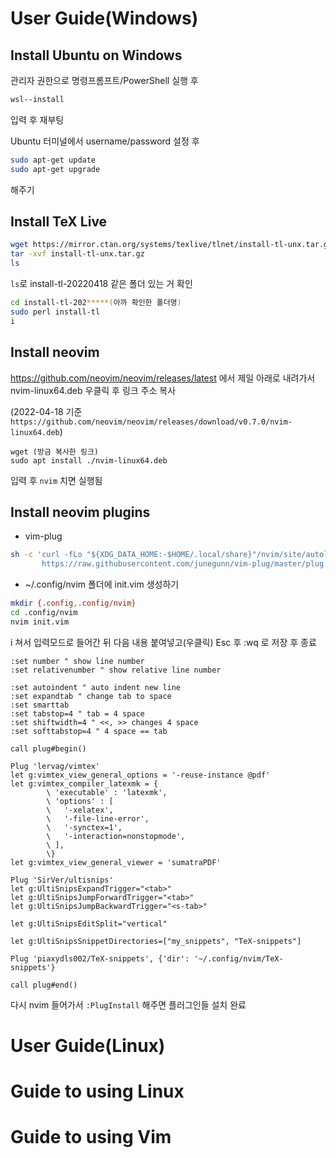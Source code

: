 User Guide(Windows)
===================

Install Ubuntu on Windows
-------------------------
관리자 권한으로 명령프롬프트/PowerShell 실행 후
```powershell
wsl--install
```
입력 후 재부팅

Ubuntu 터미널에서 username/password 설정 후
```sh
sudo apt-get update
sudo apt-get upgrade
```
해주기

<!--
https://docs.microsoft.com/ko-kr/windows/wsl/install

Error Messages
--------------
+ `WSL optional component is not enabled`
  - 제어판-프로그램-windows 기능 켜기/끄기-Linux용 Windows 하위 시스템 체크 후 확인 및 재부팅
+ `Error: 0x800701bc WSL 2?????????https://aka.ms/wsl2kernel??????`
  - https://docs.microsoft.com/ko-kr/windows/wsl/install-manual 의 4번 항목에 있는 Linux 커널 업데이트 패키지를 다운받아 설치
-->

Install TeX Live
----------------
```sh
wget https://mirror.ctan.org/systems/texlive/tlnet/install-tl-unx.tar.gz
tar -xvf install-tl-unx.tar.gz
ls
```
`ls`로 install-tl-20220418 같은 폴더 있는 거 확인
```sh
cd install-tl-202*****(아까 확인한 폴더명)
sudo perl install-tl
i
```

Install neovim
--------------
https://github.com/neovim/neovim/releases/latest
에서 제일 아래로 내려가서 nvim-linux64.deb 우클릭 후 링크 주소 복사

(2022-04-18 기준 `https://github.com/neovim/neovim/releases/download/v0.7.0/nvim-linux64.deb`)

```
wget (방금 복사한 링크)
sudo apt install ./nvim-linux64.deb
```
입력 후 `nvim` 치면 실행됨

Install neovim plugins
----------------------
+ vim-plug
```sh
sh -c 'curl -fLo "${XDG_DATA_HOME:-$HOME/.local/share}"/nvim/site/autoload/plug.vim --create-dirs \
       https://raw.githubusercontent.com/junegunn/vim-plug/master/plug.vim'
```

+ ~/.config/nvim 폴더에 init.vim 생성하기
```sh
mkdir {.config,.config/nvim}
cd .config/nvim
nvim init.vim
```

i 쳐서 입력모드로 들어간 뒤 다음 내용 붙여넣고(우클릭) Esc 후 :wq 로 저장 후 종료
```vim
:set number " show line number
:set relativenumber " show relative line number

:set autoindent " auto indent new line
:set expandtab " change tab to space
:set smarttab
:set tabstop=4 " tab = 4 space
:set shiftwidth=4 " <<, >> changes 4 space
:set softtabstop=4 " 4 space == tab

call plug#begin()

Plug 'lervag/vimtex'
let g:vimtex_view_general_options = '-reuse-instance @pdf'
let g:vimtex_compiler_latexmk = {
        \ 'executable' : 'latexmk',
        \ 'options' : [
        \   '-xelatex',
        \   '-file-line-error',
        \   '-synctex=1',
        \   '-interaction=nonstopmode',
        \ ],
        \}
let g:vimtex_view_general_viewer = 'sumatraPDF'
    
Plug 'SirVer/ultisnips'
let g:UltiSnipsExpandTrigger="<tab>"
let g:UltiSnipsJumpForwardTrigger="<tab>"
let g:UltiSnipsJumpBackwardTrigger="<s-tab>"

let g:UltiSnipsEditSplit="vertical"

let g:UltiSnipsSnippetDirectories=["my_snippets", "TeX-snippets"]

Plug 'piaxydls002/TeX-snippets', {'dir': '~/.config/nvim/TeX-snippets'}

call plug#end()
```

다시 nvim 들어가서 `:PlugInstall` 해주면 플러그인들 설치 완료



User Guide(Linux)
=================

Guide to using Linux
====================

Guide to using Vim
==================
